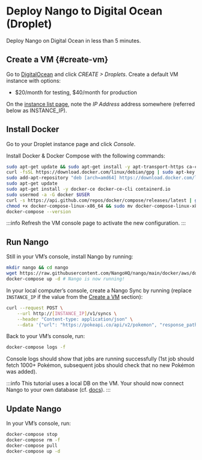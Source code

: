 # Deploy Nango to Digital Ocean (Droplet)

Deploy Nango on Digital Ocean in less than 5 minutes.

## Create a VM {#create-vm}

Go to [DigitalOcean](https://cloud.digitalocean.com/)  and click *CREATE > Droplets*. Create a default VM instance with options: 
- $20/month for testing, $40/month for production

On the [instance list page](https://cloud.digitalocean.com/droplets), note the *IP Address* address somewhere (referred below as INSTANCE_IP).

## Install Docker

Go to your Droplet instance page and click *Console*.

Install Docker & Docker Compose with the following commands:

```bash
sudo apt-get update && sudo apt-get install -y apt-transport-https ca-certificates curl gnupg2 software-properties-common wget
curl -fsSL https://download.docker.com/linux/debian/gpg | sudo apt-key add --
sudo add-apt-repository "deb [arch=amd64] https://download.docker.com/linux/debian buster stable"
sudo apt-get update
sudo apt-get install -y docker-ce docker-ce-cli containerd.io
sudo usermod -a -G docker $USER
curl -s https://api.github.com/repos/docker/compose/releases/latest | grep browser_download_url  | grep docker-compose-linux-x86_64 | cut -d '"' -f 4 | wget -qi -
chmod +x docker-compose-linux-x86_64 && sudo mv docker-compose-linux-x86_64 /usr/local/bin/docker-compose
docker-compose --version
```

:::info
Refresh the VM console page to activate the new configuration.
:::

## Run Nango

Still in your VM’s console, install Nango by running: 

```bash
mkdir nango && cd nango
wget https://raw.githubusercontent.com/NangoHQ/nango/main/docker/aws/docker-compose.yaml && wget https://raw.githubusercontent.com/NangoHQ/nango/main/.env
docker-compose up -d # Nango is now running!
```

In your local computer’s console, create a Nango Sync by running (replace `INSTANCE_IP` if the value from the [Create a VM](#create-vm) section): 

```bash
curl --request POST \
    --url http://[INSTANCE_IP]/v1/syncs \
    --header "Content-type: application/json" \
    --data '{"url": "https://pokeapi.co/api/v2/pokemon", "response_path": "results", "paging_url_path":"next", "mapped_table":"pokemons", "frequency":"1 minute"}'
```

Back to your VM’s console, run: 

```bash
docker-compose logs -f
```

Console logs should show that jobs are running successfully (1st job should fetch 1000+ Pokémon, subsequent jobs should check that no new Pokémon was added).

:::info
This tutorial uses a local DB on the VM. Your should now connect Nango to your own database (cf. [docs](nango-sync/db-config#specifying-the-postgres-database)).
:::

## Update Nango

In your VM’s console, run:

```bash
docker-compose stop
docker-compose rm -f
docker-compose pull
docker-compose up -d
```